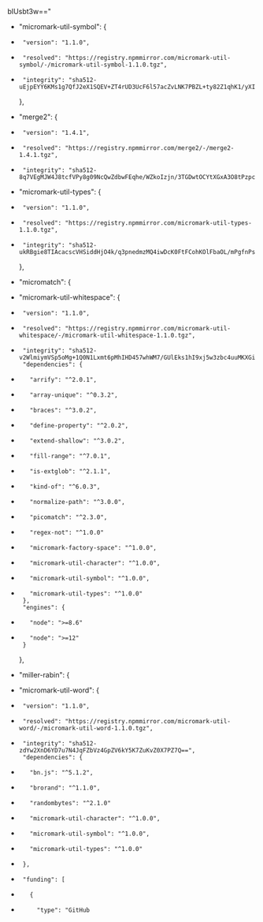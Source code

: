 bIUsbt3w=="
+    "micromark-util-symbol": {
+      "version": "1.1.0",
+      "resolved": "https://registry.npmmirror.com/micromark-util-symbol/-/micromark-util-symbol-1.1.0.tgz",
+      "integrity": "sha512-uEjpEYY6KMs1g7QfJ2eX1SQEV+ZT4rUD3UcF6l57acZvLNK7PBZL+ty82Z1qhK1/yXIY4bdx04FKMgR0g4IAag==",
     },
-    "merge2": {
-      "version": "1.4.1",
-      "resolved": "https://registry.npmmirror.com/merge2/-/merge2-1.4.1.tgz",
-      "integrity": "sha512-8q7VEgMJW4J8tcfVPy8g09NcQwZdbwFEqhe/WZkoIzjn/3TGDwtOCYtXGxA3O8tPzpczCCDgv+P2P5y00ZJOOg=="
+    "micromark-util-types": {
+      "version": "1.1.0",
+      "resolved": "https://registry.npmmirror.com/micromark-util-types-1.1.0.tgz",
+      "integrity": "sha512-ukRBgie8TIAcacscVHSiddHjO4k/q3pnedmzMQ4iwDcK0FtFCohKOlFbaOL/mPgfnPsL3C1ZyxJa4sbWrBl3jg==",
     },
-    "micromatch": {
+    "micromark-util-whitespace": {
+      "version": "1.1.0",
+      "resolved": "https://registry.npmmirror.com/micromark-util-whitespace/-/micromark-util-whitespace-1.1.0.tgz",
+      "integrity": "sha512-v2WlmiymVSp5oMg+1Q0N1Lxmt6pMhIHD457whWM7/GUlEks1hI9xj5w3zbc4uuMKXGisksZk8DzP2UyGbGqNsQ==",
       "dependencies": {
-        "arrify": "^2.0.1",
-        "array-unique": "^0.3.2",
-        "braces": "^3.0.2",
-        "define-property": "^2.0.2",
-        "extend-shallow": "^3.0.2",
-        "fill-range": "^7.0.1",
-        "is-extglob": "^2.1.1",
-        "kind-of": "^6.0.3",
-        "normalize-path": "^3.0.0",
-        "picomatch": "^2.3.0",
-        "regex-not": "^1.0.0"
+        "micromark-factory-space": "^1.0.0",
+        "micromark-util-character": "^1.0.0",
+        "micromark-util-symbol": "^1.0.0",
+        "micromark-util-types": "^1.0.0"
       },
       "engines": {
-        "node": ">=8.6"
+        "node": ">=12"
       }
     },
-    "miller-rabin": {
+    "micromark-util-word": {
+      "version": "1.1.0",
+      "resolved": "https://registry.npmmirror.com/micromark-util-word/-/micromark-util-word-1.1.0.tgz",
+      "integrity": "sha512-zdYw2XnD6YD7u7N4JqFZbVz4GpZV6kY5K7ZuKvZ0X7PZ7Q==",
       "dependencies": {
-        "bn.js": "^5.1.2",
-        "brorand": "^1.1.0",
-        "randombytes": "^2.1.0"
+        "micromark-util-character": "^1.0.0",
+        "micromark-util-symbol": "^1.0.0",
+        "micromark-util-types": "^1.0.0"
+      },
+      "funding": [
+        {
+          "type": "GitHub